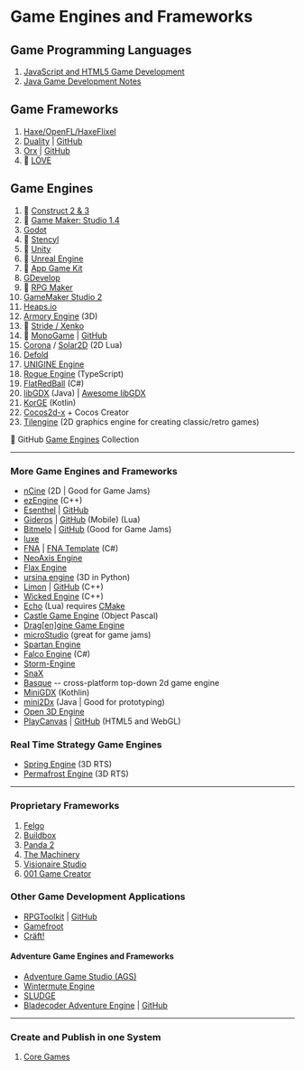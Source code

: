 # Game Engines and Frameworks

## Game Programming Languages

1. [JavaScript and HTML5 Game Development](development-docs/game-development/game-programming-languages/javascript-html5-game-development.md)
2. [Java Game Development Notes](development-docs/game-development/game-programming-languages/java-game-development-notes.md)

## Game Frameworks

1. [Haxe/OpenFL/HaxeFlixel](development-docs/game-development/game-engines-and-frameworks/haxe-flixel-game-development.md)
2. [Duality](https://www.duality2d.net/) | [GitHub](https://github.com/AdamsLair/duality)
3. [Orx](https://orx-project.org/) | [GitHub](https://github.com/orx/orx)
4. :notebook: [LÖVE](development-docs/game-development/game-engines-and-frameworks/love2d-game-development.md)

## Game Engines

1. :notebook: [Construct 2 & 3](development-docs/game-development/game-engines-and-frameworks/construct-game-development.md)
2. :notebook: [Game Maker: Studio 1.4](development-docs/game-development/game-engines-and-frameworks/game-maker-studio-1-game-development.md)
3. [Godot](https://godotengine.org/)
4. :notebook: [Stencyl](development-docs/game-development/game-engines-and-frameworks/stencyl-game-development.md)
5. :notebook: [Unity](development-docs/game-development/game-engines-and-frameworks/unity-game-development.md)
6. :notebook: [Unreal Engine](development-docs/game-development/game-engines-and-frameworks/unreal-engine-development.md)
7. :notebook: [App Game Kit](development-docs/game-development/game-engines-and-frameworks/app-game-kit-development.md)
8. [GDevelop](https://gdevelop-app.com/)
9. :notebook: [RPG Maker](development-docs/game-development/game-engines-and-frameworks/rpg-maker-notes.md)
10. [GameMaker Studio 2](development-docs/game-development/game-engines-and-frameworks/game-maker-studio-2-game-development.md)
11. [Heaps.io](https://heaps.io/)
12. [Armory Engine](https://armory3d.org/) (3D)
13. :notebook: [Stride / Xenko](development-docs/game-development/game-engines-and-frameworks/xenko-game-development.md)
14. :notebook: [MonoGame](development-docs/game-development/game-engines-and-frameworks/monogame-development.md) | [GitHub](https://github.com/MonoGame/MonoGame)
15. [Corona](https://coronalabs.com/) / [Solar2D](https://solar2d.com/) (2D Lua)
16. [Defold](https://defold.com/)
17. [UNIGINE Engine](https://unigine.com/products/community/advantages/)
18. [Rogue Engine](https://rogueengine.io/) (TypeScript)
19. [FlatRedBall](http://flatredball.com/) (C#)
20. [libGDX](https://libgdx.com/) (Java) | [Awesome libGDX](https://github.com/rafaskb/awesome-libgdx)
21. [KorGE](https://korge.org/) (Kotlin)
22. [Cocos2d-x](https://www.cocos.com/en/) + Cocos Creator
23. [Tilengine](http://www.tilengine.org/) (2D graphics engine for creating classic/retro games)

:link: GitHub [Game Engines](https://github.com/collections/game-engines) Collection

***

### More Game Engines and Frameworks

- [nCine](https://ncine.github.io/) (2D | Good for Game Jams)
- [ezEngine](https://github.com/ezEngine/ezEngine) (C++)
- [Esenthel](https://www.esenthel.com/?id=info) | [GitHub](https://github.com/Esenthel/EsenthelEngine/)
- [Gideros](http://giderosmobile.com/) | [GitHub](https://github.com/gideros/gideros) (Mobile) (Lua)
- [Bitmelo](https://bitmelo.com/) | [GitHub](https://github.com/byersdz/bitmelo) (Good for Game Jams)
- [luxe](https://luxeengine.com/)
- [FNA](https://fna-xna.github.io/) | [FNA Template](https://github.com/AndrewRussellNet/FNA-Template) (C#)
- [NeoAxis Engine](https://www.neoaxis.com/)
- [Flax Engine](https://flaxengine.com/)
- [ursina engine](https://www.ursinaengine.org/) (3D in Python)
- [Limon](http://limonengine.com/) | [GitHub](https://github.com/enginmanap/limonEngine) (C++)
- [Wicked Engine](https://github.com/turanszkij/WickedEngine) (C++)
- [Echo](https://github.com/timi-liuliang/echo) (Lua) requires [CMake](https://cmake.org/)
- [Castle Game Engine](https://castle-engine.io/) (Object Pascal)
- [Drag[en]gine Game Engine](development-docs/game-development/game-engines-and-frameworks/dragengine-development.md)
- [microStudio](https://microstudio.dev/) (great for game jams)
- [Spartan Engine](https://github.com/PanosK92/SpartanEngine)
- [Falco Engine](https://falco3d.com/) (C#)
- [Storm-Engine](https://github.com/storm-devs/storm-engine)
- [SnaX](https://snaxgameengine.com/)
- [Basque](https://github.com/ryanpcmcquen/basque) -- cross-platform top-down 2d game engine
- [MiniGDX](https://github.com/minigdx/minigdx) (Kothlin)
- [mini2Dx](https://mini2dx.org/) (Java | Good for prototyping)
- [Open 3D Engine](https://o3de.org/)
- [PlayCanvas](https://playcanvas.com/) | [GitHub](https://github.com/playcanvas/engine) (HTML5 and WebGL)

### Real Time Strategy Game Engines

- [Spring Engine](https://springrts.com/) (3D RTS)
- [Permafrost Engine](https://github.com/eduard-permyakov/permafrost-engine) (3D RTS)

***

### Proprietary Frameworks

1. [Felgo](https://felgo.com/)
2. [Buildbox](https://www.buildbox.com/)
3. [Panda 2](https://www.panda2.io/)
4. [The Machinery](https://ourmachinery.com/)
5. [Visionaire Studio](https://www.visionaire-studio.net/cms/visionaire-studio-english.html)
6. [001 Game Creator](https://001gamecreator.com/)

### Other Game Development Applications

- [RPGToolkit](http://www.rpgtoolkit.net/) | [GitHub](https://github.com/rpgtoolkit)
- [Gamefroot](https://make.gamefroot.com/)
- [Cräft!](https://github.com/craeftgame)

#### Adventure Game Engines and Frameworks

- [Adventure Game Studio (AGS)](https://www.adventuregamestudio.co.uk/)
- [Wintermute Engine](http://dead-code.org/home/)
- [SLUDGE](https://opensludge.github.io/)
- [Bladecoder Adventure Engine](https://bladecoder.github.io/bladecoder-adventure-engine/) | [GitHub](https://github.com/bladecoder/bladecoder-adventure-engine)

***

### Create and Publish in one System

1. [Core Games](https://www.coregames.com/)
